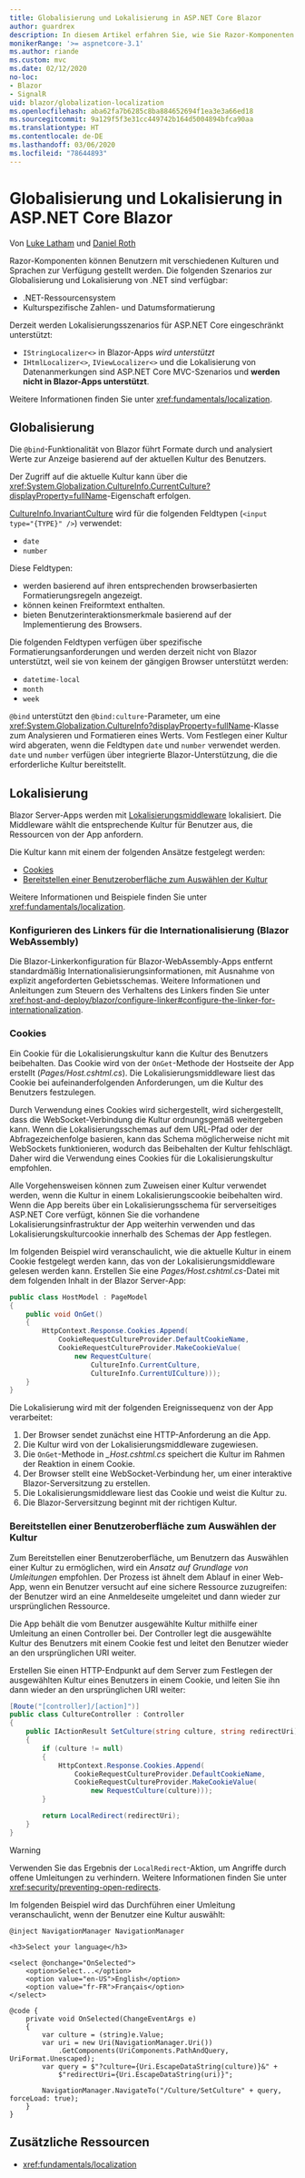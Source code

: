 ```yaml
---
title: Globalisierung und Lokalisierung in ASP.NET Core Blazor
author: guardrex
description: In diesem Artikel erfahren Sie, wie Sie Razor-Komponenten Benutzern mit verschiedenen Kulturen und Sprachen zur Verfügung stellen.
monikerRange: '>= aspnetcore-3.1'
ms.author: riande
ms.custom: mvc
ms.date: 02/12/2020
no-loc:
- Blazor
- SignalR
uid: blazor/globalization-localization
ms.openlocfilehash: aba62fa7b6285c8ba884652694f1ea3e3a66ed18
ms.sourcegitcommit: 9a129f5f3e31cc449742b164d5004894bfca90aa
ms.translationtype: HT
ms.contentlocale: de-DE
ms.lasthandoff: 03/06/2020
ms.locfileid: "78644893"
---
```

# <a name="aspnet-core-opno-locblazor-globalization-and-localization"></a>Globalisierung und Lokalisierung in ASP.NET Core Blazor

Von [Luke Latham](https://github.com/guardrex) und [Daniel Roth](https://github.com/danroth27)

Razor-Komponenten können Benutzern mit verschiedenen Kulturen und Sprachen zur Verfügung gestellt werden. Die folgenden Szenarios zur Globalisierung und Lokalisierung von .NET sind verfügbar:

* .NET-Ressourcensystem
* Kulturspezifische Zahlen- und Datumsformatierung

Derzeit werden Lokalisierungsszenarios für ASP.NET Core eingeschränkt unterstützt:

* `IStringLocalizer<>` in Blazor-Apps *wird unterstützt*
* `IHtmlLocalizer<>`, `IViewLocalizer<>` und die Lokalisierung von Datenanmerkungen sind ASP.NET Core MVC-Szenarios und **werden nicht in Blazor-Apps unterstützt**.

Weitere Informationen finden Sie unter <xref:fundamentals/localization>.

## <a name="globalization"></a>Globalisierung

Die `@bind`-Funktionalität von Blazor führt Formate durch und analysiert Werte zur Anzeige basierend auf der aktuellen Kultur des Benutzers.

Der Zugriff auf die aktuelle Kultur kann über die <xref:System.Globalization.CultureInfo.CurrentCulture?displayProperty=fullName>-Eigenschaft erfolgen.

[CultureInfo.InvariantCulture](xref:System.Globalization.CultureInfo.InvariantCulture) wird für die folgenden Feldtypen (`<input type="{TYPE}" />`) verwendet:

* `date`
* `number`

Diese Feldtypen:

* werden basierend auf ihren entsprechenden browserbasierten Formatierungsregeln angezeigt.
* können keinen Freiformtext enthalten.
* bieten Benutzerinteraktionsmerkmale basierend auf der Implementierung des Browsers.

Die folgenden Feldtypen verfügen über spezifische Formatierungsanforderungen und werden derzeit nicht von Blazor unterstützt, weil sie von keinem der gängigen Browser unterstützt werden:

* `datetime-local`
* `month`
* `week`

`@bind` unterstützt den `@bind:culture`-Parameter, um eine <xref:System.Globalization.CultureInfo?displayProperty=fullName>-Klasse zum Analysieren und Formatieren eines Werts. Vom Festlegen einer Kultur wird abgeraten, wenn die Feldtypen `date` und `number` verwendet werden. `date` und `number` verfügen über integrierte Blazor-Unterstützung, die die erforderliche Kultur bereitstellt.

## <a name="localization"></a>Lokalisierung

Blazor Server-Apps werden mit [Lokalisierungsmiddleware](xref:fundamentals/localization#localization-middleware) lokalisiert. Die Middleware wählt die entsprechende Kultur für Benutzer aus, die Ressourcen von der App anfordern.

Die Kultur kann mit einem der folgenden Ansätze festgelegt werden:

* [Cookies](#cookies)
* [Bereitstellen einer Benutzeroberfläche zum Auswählen der Kultur](#provide-ui-to-choose-the-culture)

Weitere Informationen und Beispiele finden Sie unter <xref:fundamentals/localization>.

### <a name="configure-the-linker-for-internationalization-opno-locblazor-webassembly"></a>Konfigurieren des Linkers für die Internationalisierung (Blazor WebAssembly)

Die Blazor-Linkerkonfiguration für Blazor-WebAssembly-Apps entfernt standardmäßig Internationalisierungsinformationen, mit Ausnahme von explizit angeforderten Gebietsschemas. Weitere Informationen und Anleitungen zum Steuern des Verhaltens des Linkers finden Sie unter <xref:host-and-deploy/blazor/configure-linker#configure-the-linker-for-internationalization>.

### <a name="cookies"></a>Cookies

Ein Cookie für die Lokalisierungskultur kann die Kultur des Benutzers beibehalten. Das Cookie wird von der `OnGet`-Methode der Hostseite der App erstellt (*Pages/Host.cshtml.cs*). Die Lokalisierungsmiddleware liest das Cookie bei aufeinanderfolgenden Anforderungen, um die Kultur des Benutzers festzulegen. 

Durch Verwendung eines Cookies wird sichergestellt, wird sichergestellt, dass die WebSocket-Verbindung die Kultur ordnungsgemäß weitergeben kann. Wenn die Lokalisierungsschemas auf dem URL-Pfad oder der Abfragezeichenfolge basieren, kann das Schema möglicherweise nicht mit WebSockets funktionieren, wodurch das Beibehalten der Kultur fehlschlägt. Daher wird die Verwendung eines Cookies für die Lokalisierungskultur empfohlen.

Alle Vorgehensweisen können zum Zuweisen einer Kultur verwendet werden, wenn die Kultur in einem Lokalisierungscookie beibehalten wird. Wenn die App bereits über ein Lokalisierungsschema für serverseitiges ASP.NET Core verfügt, können Sie die vorhandene Lokalisierungsinfrastruktur der App weiterhin verwenden und das Lokalisierungskulturcookie innerhalb des Schemas der App festlegen.

Im folgenden Beispiel wird veranschaulicht, wie die aktuelle Kultur in einem Cookie festgelegt werden kann, das von der Lokalisierungsmiddleware gelesen werden kann. Erstellen Sie eine *Pages/Host.cshtml.cs*-Datei mit dem folgenden Inhalt in der Blazor Server-App:

```csharp
public class HostModel : PageModel
{
    public void OnGet()
    {
        HttpContext.Response.Cookies.Append(
            CookieRequestCultureProvider.DefaultCookieName,
            CookieRequestCultureProvider.MakeCookieValue(
                new RequestCulture(
                    CultureInfo.CurrentCulture,
                    CultureInfo.CurrentUICulture)));
    }
}
```

Die Lokalisierung wird mit der folgenden Ereignissequenz von der App verarbeitet:

1. Der Browser sendet zunächst eine HTTP-Anforderung an die App.
1. Die Kultur wird von der Lokalisierungsmiddleware zugewiesen.
1. Die `OnGet`-Methode in *_Host.cshtml.cs* speichert die Kultur im Rahmen der Reaktion in einem Cookie.
1. Der Browser stellt eine WebSocket-Verbindung her, um einer interaktive Blazor-Serversitzung zu erstellen.
1. Die Lokalisierungsmiddleware liest das Cookie und weist die Kultur zu.
1. Die Blazor-Serversitzung beginnt mit der richtigen Kultur.

### <a name="provide-ui-to-choose-the-culture"></a>Bereitstellen einer Benutzeroberfläche zum Auswählen der Kultur

Zum Bereitstellen einer Benutzeroberfläche, um Benutzern das Auswählen einer Kultur zu ermöglichen, wird ein *Ansatz auf Grundlage von Umleitungen* empfohlen. Der Prozess ist ähnelt dem Ablauf in einer Web-App, wenn ein Benutzer versucht auf eine sichere Ressource zuzugreifen: der Benutzer wird an eine Anmeldeseite umgeleitet und dann wieder zur ursprünglichen Ressource. 

Die App behält die vom Benutzer ausgewählte Kultur mithilfe einer Umleitung an einen Controller bei. Der Controller legt die ausgewählte Kultur des Benutzers mit einem Cookie fest und leitet den Benutzer wieder an den ursprünglichen URI weiter.

Erstellen Sie einen HTTP-Endpunkt auf dem Server zum Festlegen der ausgewählten Kultur eines Benutzers in einem Cookie, und leiten Sie ihn dann wieder an den ursprünglichen URI weiter:

```csharp
[Route("[controller]/[action]")]
public class CultureController : Controller
{
    public IActionResult SetCulture(string culture, string redirectUri)
    {
        if (culture != null)
        {
            HttpContext.Response.Cookies.Append(
                CookieRequestCultureProvider.DefaultCookieName,
                CookieRequestCultureProvider.MakeCookieValue(
                    new RequestCulture(culture)));
        }

        return LocalRedirect(redirectUri);
    }
}
```

> [!WARNING]
> Verwenden Sie das Ergebnis der `LocalRedirect`-Aktion, um Angriffe durch offene Umleitungen zu verhindern. Weitere Informationen finden Sie unter <xref:security/preventing-open-redirects>.

Im folgenden Beispiel wird das Durchführen einer Umleitung veranschaulicht, wenn der Benutzer eine Kultur auswählt:

```razor
@inject NavigationManager NavigationManager

<h3>Select your language</h3>

<select @onchange="OnSelected">
    <option>Select...</option>
    <option value="en-US">English</option>
    <option value="fr-FR">Français</option>
</select>

@code {
    private void OnSelected(ChangeEventArgs e)
    {
        var culture = (string)e.Value;
        var uri = new Uri(NavigationManager.Uri())
            .GetComponents(UriComponents.PathAndQuery, UriFormat.Unescaped);
        var query = $"?culture={Uri.EscapeDataString(culture)}&" +
            $"redirectUri={Uri.EscapeDataString(uri)}";

        NavigationManager.NavigateTo("/Culture/SetCulture" + query, forceLoad: true);
    }
}
```

## <a name="additional-resources"></a>Zusätzliche Ressourcen

* <xref:fundamentals/localization>
